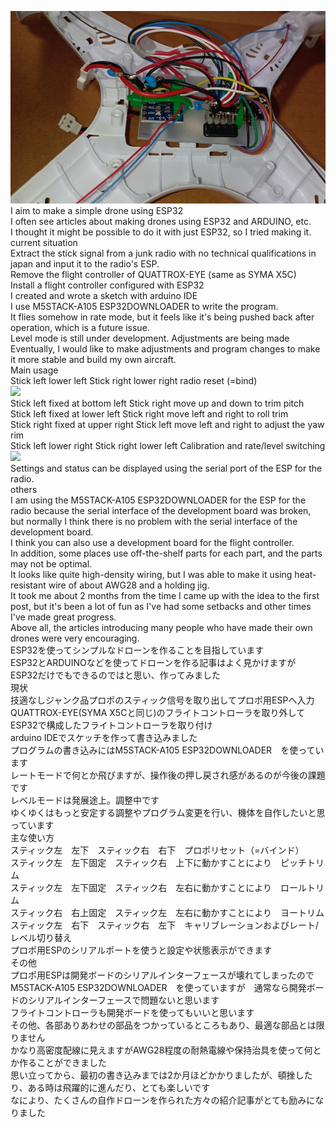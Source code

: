  <img src="https://github.com/sobajiro2/DIY-DRONE/blob/main/4.jpg"><br/>
I aim to make a simple drone using ESP32<br/>
I often see articles about making drones using ESP32 and ARDUINO, etc.<br/>
I thought it might be possible to do it with just ESP32, so I tried making it.<br/>
current situation<br/>
Extract the stick signal from a junk radio with no technical qualifications in japan and input it to the radio's ESP.<br/>
Remove the flight controller of QUATTROX-EYE (same as SYMA X5C)<br/>
Install a flight controller configured with ESP32<br/>
I created and wrote a sketch with arduino IDE<br/>
I use M5STACK-A105 ESP32DOWNLOADER to write the program.<br/>
It flies somehow in rate mode, but it feels like it's being pushed back after operation, which is a future issue.<br/>
Level mode is still under development. Adjustments are being made<br/>
Eventually, I would like to make adjustments and program changes to make it more stable and build my own aircraft.<br/>
Main usage<br/>
Stick left lower left Stick right lower right radio reset (=bind)<br/>
<img src="https://github.com/sobajiro2/DIY-DRONE/blob/main/7.jpg"><br/>
Stick left fixed at bottom left Stick right move up and down to trim pitch<br/>
Stick left fixed at lower left Stick right move left and right to roll trim<br/>
Stick right fixed at upper right Stick left move left and right to adjust the yaw rim<br/>
Stick left lower right Stick right lower left Calibration and rate/level switching<br/>
<img src="https://github.com/sobajiro2/DIY-DRONE/blob/main/6.jpg"><br/>
Settings and status can be displayed using the serial port of the ESP for the radio.<br/>
others<br/>
I am using the M5STACK-A105 ESP32DOWNLOADER for the ESP for the radio because the serial interface of the development board was broken, but normally I think there is no problem with the serial interface of the development board.<br/>
I think you can also use a development board for the flight controller.<br/>
In addition, some places use off-the-shelf parts for each part, and the parts may not be optimal.<br/>
It looks like quite high-density wiring, but I was able to make it using heat-resistant wire of about AWG28 and a holding jig.<br/>
It took me about 2 months from the time I came up with the idea to the first post, but it's been a lot of fun as I've had some setbacks and other times I've made great progress.<br/>
Above all, the articles introducing many people who have made their own drones were very encouraging.<br/>
ESP32を使ってシンプルなドローンを作ることを目指しています<br/>
ESP32とARDUINOなどを使ってドローンを作る記事はよく見かけますが<br/>
ESP32だけでもできるのではと思い、作ってみました<br/>
現状<br/>
技適なしジャンク品プロポのスティック信号を取り出してプロポ用ESPへ入力<br/>
QUATTROX-EYE(SYMA X5Cと同じ)のフライトコントローラを取り外して<br/>
ESP32で構成したフライトコントローラを取り付け<br/>
arduino IDEでスケッチを作って書き込みました<br/>
プログラムの書き込みにはM5STACK-A105 ESP32DOWNLOADER　を使っています<br/>
レートモードで何とか飛びますが、操作後の押し戻され感があるのが今後の課題です<br/>
レベルモードは発展途上。調整中です<br/>
ゆくゆくはもっと安定する調整やプログラム変更を行い、機体を自作したいと思っています<br/>
主な使い方<br/>
スティック左　左下　スティック右　右下　プロポリセット（=バインド）<br/>
スティック左　左下固定　スティック右　上下に動かすことにより　ピッチトリム<br/>
スティック左　左下固定　スティック右　左右に動かすことにより　ロールトリム<br/>
スティック右　右上固定　スティック左　左右に動かすことにより　ヨートリム<br/>
スティック左　右下　スティック右　左下　キャリブレーションおよびレート/レベル切り替え<br/>
プロポ用ESPのシリアルポートを使うと設定や状態表示ができます<br/>
その他<br/>
プロポ用ESPは開発ボードのシリアルインターフェースが壊れてしまったのでM5STACK-A105 ESP32DOWNLOADER　を使っていますが　通常なら開発ボードのシリアルインターフェースで問題ないと思います<br/>
フライトコントローラも開発ボードを使ってもいいと思います<br/>
その他、各部ありあわせの部品をつかっているところもあり、最適な部品とは限りません<br/>
かなり高密度配線に見えますがAWG28程度の耐熱電線や保持治具を使って何とか作ることができました<br/>
思い立ってから、最初の書き込みまでは2か月ほどかかりましたが、頓挫したり、ある時は飛躍的に進んだり、とても楽しいです<br/>
なにより、たくさんの自作ドローンを作られた方々の紹介記事がとても励みになりました<br/>
